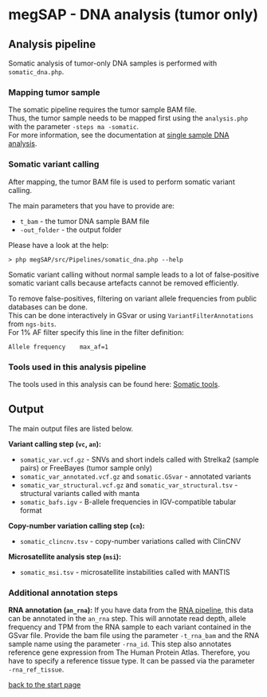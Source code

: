 # megSAP - DNA analysis (tumor only)

## Analysis pipeline

Somatic analysis of tumor-only DNA samples is performed with `somatic_dna.php`.

### Mapping tumor sample

The somatic pipeline requires the tumor sample BAM file.  
Thus, the tumor sample needs to be mapped first using the `analysis.php` with the parameter `-steps ma -somatic`.  
For more information, see the documentation at [single sample DNA analysis](dna_single_sample.md).

### Somatic variant calling

After mapping, the tumor BAM file is used to perform somatic variant calling.  

The main parameters that you have to provide are:

* `t_bam` - the tumor DNA sample BAM file
* `-out_folder` - the output folder

Please have a look at the help:

    > php megSAP/src/Pipelines/somatic_dna.php --help

Somatic variant calling without normal sample leads to a lot of false-positive somatic variant calls because artefacts cannot be removed efficiently.

To remove false-positives, filtering on variant allele frequencies from public databases can be done.  
This can be done interactively in GSvar or using `VariantFilterAnnotations` from `ngs-bits`.  
For 1% AF filter specify this line in the filter definition:

```
Allele frequency    max_af=1
```

### Tools used in this analysis pipeline

The tools used in this analysis can be found here: [Somatic tools](dna_somatic_tools.md).

## Output

The main output files are listed below.

**Variant calling step (`vc`, `an`):**

* `somatic_var.vcf.gz` - SNVs and short indels called with Strelka2 (sample pairs) or FreeBayes (tumor sample only)
* `somatic_var_annotated.vcf.gz` and `somatic.GSvar` - annotated variants
* `somatic_var_structural.vcf.gz` and `somatic_var_structural.tsv` - structural variants called with manta
* `somatic_bafs.igv` - B-allele frequencies in IGV-compatible tabular format

**Copy-number variation calling step (`cn`):**

* `somatic_clincnv.tsv` - copy-number variations called with ClinCNV

**Microsatellite analysis step (`msi`):**

* `somatic_msi.tsv` - microsatellite instabilities called with MANTIS

### Additional annotation steps
**RNA annotation (`an_rna`):**
If you have data from the [RNA pipeline](rna_expression.md), this data can be annotated in the `an_rna` step. This will annotate read depth, allele frequency and TPM from the RNA sample to each variant contained in the GSvar file. Provide the bam file using the parameter `-t_rna_bam` and the RNA sample name using the parameter `-rna_id`. This step also annotates reference gene expression from The Human Protein Atlas. Therefore, you have to specify a reference tissue type. It can be passed via the parameter `-rna_ref_tissue`.


[back to the start page](../README.md)
